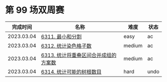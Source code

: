 # 第 99 场双周赛

**完成时间**|**名称**|**难度**|**状态**
------------|--------|--------|--------
2023.03.04|[6311. 最小和分割](./6311.%20最小和分割)|easy|ac
2023.03.04|[6312. 统计染色格子数](./6312.%20统计染色格子数)|medium|ac
2023.03.04|[6313. 统计将重叠区间合并成组的方案数](./6313.%20统计将重叠区间合并成组的方案数)|medium|ac
2023.03.04|[6314. 统计可能的树根数目](./6314.%20统计可能的树根数目)|hard|undo
